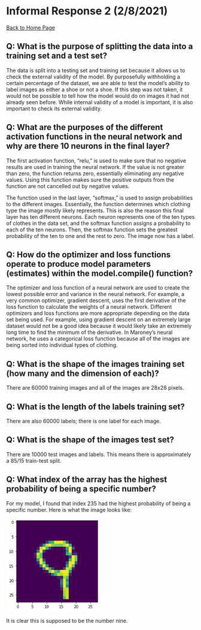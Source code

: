 # Informal Response 2 (2/8/2021)

[Back to Home Page](https://jeremy-swack.github.io/applied-machine-learning/)

## Q: What is the purpose of splitting the data into a training set and a test set?

The data is split into a testing set and training set because it allows us to check the external validity of the model. By purposefully withholding a certain percentage of the dataset, we are able to test the model’s ability to label images as either a shoe or not a shoe. If this step was not taken, it would not be possible to tell how the model would do on images it had not already seen before. While internal validity of a model is important, it is also important to check its external validity.

## Q: What are the purposes of the different activation functions in the neural network and why are there 10 neurons in the final layer?

The first activation function, “relu,” is used to make sure that no negative results are used in training the neural network. If the value is not greater than zero, the function returns zero, essentially eliminating any negative values. Using this function makes sure the positive outputs from the function are not cancelled out by negative values.

The function used in the last layer, “softmax,” is used to assign probabilities to the different images. Essentially, the function determines which clothing type the image mostly likely represents. This is also the reason this final layer has ten different neurons. Each neuron represents one of the ten types of clothes in the data set, and the softmax function assigns a probability to each of the ten neurons. Then, the softmax function sets the greatest probability of the ten to one and the rest to zero. The image now has a label.

## Q: How do the optimizer and loss functions operate to produce model parameters (estimates) within the model.compile() function?

The optimizer and loss function of a neural network are used to create the lowest possible error and variance in the neural network. For example, a very common optimizer, gradient descent, uses the first derivative of the loss function to calculate the weights of a neural network. Different optimizers and loss functions are more appropriate depending on the data set being used. For example, using gradient descent on an extremely large dataset would not be a good idea because it would likely take an extremely long time to find the minimum of the derivative. In Maroney’s neural network, he uses a categorical loss function because all of the images are being sorted into individual types of clothing.

## Q: What is the shape of the images training set (how many and the dimension of each)?

There are 60000 training images and all of the images are 28x28 pixels.

## Q: What is the length of the labels training set?

There are also 60000 labels; there is one label for each image.

## Q: What is the shape of the images test set?

There are 10000 test images and labels. This means there is approximately a 85/15 train-test split.

## Q: What index of the array has the highest probability of being a specific number?

For my model, I found that index 235 had the highest probability of being a specific number. Here is what the image looks like:

![highest_probability](informal_response_highest_probability.png)

It is clear this is supposed to be the number nine.
